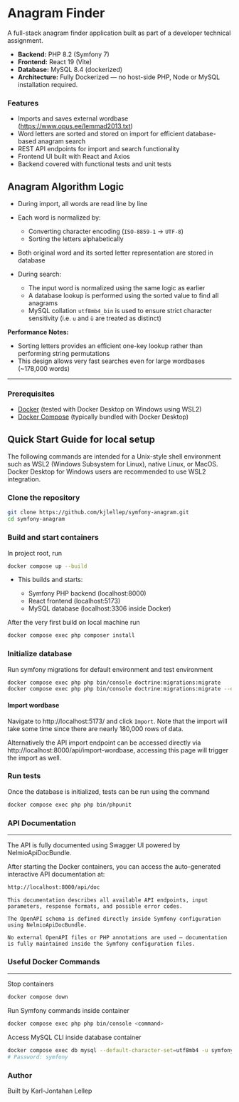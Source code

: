 # Anagram Finder

A full-stack anagram finder application built as part of a developer technical assignment.

- **Backend:** PHP 8.2 (Symfony 7)
- **Frontend:** React 19 (Vite)
- **Database:** MySQL 8.4 (dockerized)
- **Architecture:** Fully Dockerized — no host-side PHP, Node or MySQL installation required.

### Features

- Imports and saves external wordbase (https://www.opus.ee/lemmad2013.txt)
- Word letters are sorted and stored on import for efficient database-based anagram search
- REST API endpoints for import and search functionality
- Frontend UI built with React and Axios
- Backend covered with functional tests and unit tests

## Anagram Algorithm Logic

- During import, all words are read line by line
- Each word is normalized by:
  - Converting character encoding (`ISO-8859-1` → `UTF-8`)
  - Sorting the letters alphabetically
- Both original word and its sorted letter representation are stored in database

- During search:
  - The input word is normalized using the same logic as earlier
  - A database lookup is performed using the sorted value to find all anagrams
  - MySQL collation `utf8mb4_bin` is used to ensure strict character sensitivity (i.e. `u` and `ü` are treated as distinct)

**Performance Notes:**

- Sorting letters provides an efficient one-key lookup rather than performing string permutations
- This design allows very fast searches even for large wordbases (~178,000 words)

---

### Prerequisites

- [Docker](https://docs.docker.com/get-docker/) (tested with Docker Desktop on Windows using WSL2)
- [Docker Compose](https://docs.docker.com/compose/install/) (typically bundled with Docker Desktop)


## Quick Start Guide for local setup

The following commands are intended for a Unix-style shell environment such as WSL2 (Windows Subsystem for Linux), native Linux, or MacOS. Docker Desktop for Windows users are recommended to use WSL2 integration.


### Clone the repository

```bash
git clone https://github.com/kjlellep/symfony-anagram.git
cd symfony-anagram
```

### Build and start containers

In project root, run
```bash
docker compose up --build
```

* This builds and starts:

    * Symfony PHP backend (localhost:8000)
    * React frontend (localhost:5173)
    * MySQL database (localhost:3306 inside Docker)

After the very first build on local machine run
```bash
docker compose exec php composer install
```

### Initialize database

Run symfony migrations for default environment and test environment
```bash
docker compose exec php php bin/console doctrine:migrations:migrate
docker compose exec php php bin/console doctrine:migrations:migrate --env=test
```

#### Import wordbase
Navigate to http://localhost:5173/ and click `Import`. Note that the import will take some time since there are nearly 180,000 rows of data.

Alternatively the API import endpoint can be accessed directly via http://localhost:8000/api/import-wordbase, accessing this page will trigger the import as well.

### Run tests
Once the database is initialized, tests can be run using the command
```bash
docker compose exec php php bin/phpunit
```


### API Documentation

---

The API is fully documented using Swagger UI powered by NelmioApiDocBundle.

After starting the Docker containers, you can access the auto-generated interactive API documentation at:

```bash
http://localhost:8000/api/doc
```

    This documentation describes all available API endpoints, input parameters, response formats, and possible error codes.

    The OpenAPI schema is defined directly inside Symfony configuration using NelmioApiDocBundle.

    No external OpenAPI files or PHP annotations are used — documentation is fully maintained inside the Symfony configuration files.


### Useful Docker Commands
---

Stop containers
```bash
docker compose down
```

Run Symfony commands inside container
```bash
docker compose exec php php bin/console <command>
```

Access MySQL CLI inside database container
```bash
docker compose exec db mysql --default-character-set=utf8mb4 -u symfony -p
# Password: symfony
```

### Author
Built by Karl-Jontahan Lellep
